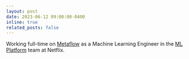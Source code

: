 ```yaml
---
layout: post
date: 2023-06-12 09:00:00-0400
inline: true
related_posts: false
---
```



Working full-time on [Metaflow](https://metaflow.org/) as a Machine Learning 
Engineer in the [ML Platform](https://research.netflix.com/research-area/machine-learning-platform) 
team at Netflix. 